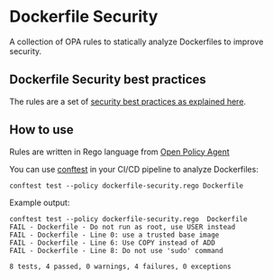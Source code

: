 # Dockerfile Security
A collection of OPA rules to statically analyze Dockerfiles to improve security.

## Dockerfile Security best practices

The rules are a set of [security best practices as explained here](https://cloudberry.engineering/article/dockerfile-security-best-practices/).

## How to use

Rules are written in Rego language from [Open Policy Agent](https://www.openpolicyagent.org/)

You can use [conftest](https://conftest.dev) in your CI/CD pipeline to analyze Dockerfiles:

```
conftest test --policy dockerfile-security.rego Dockerfile
```

Example output:

```
conftest test --policy dockerfile-security.rego  Dockerfile
FAIL - Dockerfile - Do not run as root, use USER instead
FAIL - Dockerfile - Line 0: use a trusted base image
FAIL - Dockerfile - Line 6: Use COPY instead of ADD
FAIL - Dockerfile - Line 8: Do not use 'sudo' command

8 tests, 4 passed, 0 warnings, 4 failures, 0 exceptions
```



